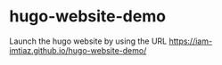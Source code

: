 # hugo-website-demo
Launch the hugo website by using the URL
https://iam-imtiaz.github.io/hugo-website-demo/

